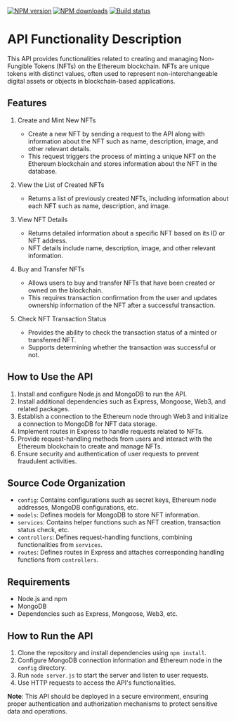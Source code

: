 
[![NPM version][npm-image]][npm-url]
[![NPM downloads][downloads-image]][downloads-url]
[![Build status][build-image]][build-url]
<!-- [![Build coverage][coverage-image]][coverage-url] -->
<!-- [![License][license-image]][license-url] -->

# API Functionality Description

This API provides functionalities related to creating and managing Non-Fungible Tokens (NFTs) on the Ethereum blockchain. NFTs are unique tokens with distinct values, often used to represent non-interchangeable digital assets or objects in blockchain-based applications.

## Features

1. Create and Mint New NFTs
   - Create a new NFT by sending a request to the API along with information about the NFT such as name, description, image, and other relevant details.
   - This request triggers the process of minting a unique NFT on the Ethereum blockchain and stores information about the NFT in the database.

2. View the List of Created NFTs
   - Returns a list of previously created NFTs, including information about each NFT such as name, description, and image.

3. View NFT Details
   - Returns detailed information about a specific NFT based on its ID or NFT address.
   - NFT details include name, description, image, and other relevant information.

4. Buy and Transfer NFTs
   - Allows users to buy and transfer NFTs that have been created or owned on the blockchain.
   - This requires transaction confirmation from the user and updates ownership information of the NFT after a successful transaction.

5. Check NFT Transaction Status
   - Provides the ability to check the transaction status of a minted or transferred NFT.
   - Supports determining whether the transaction was successful or not.

## How to Use the API

1. Install and configure Node.js and MongoDB to run the API.
2. Install additional dependencies such as Express, Mongoose, Web3, and related packages.
3. Establish a connection to the Ethereum node through Web3 and initialize a connection to MongoDB for NFT data storage.
4. Implement routes in Express to handle requests related to NFTs.
5. Provide request-handling methods from users and interact with the Ethereum blockchain to create and manage NFTs.
6. Ensure security and authentication of user requests to prevent fraudulent activities.

## Source Code Organization

- `config`: Contains configurations such as secret keys, Ethereum node addresses, MongoDB configurations, etc.
- `models`: Defines models for MongoDB to store NFT information.
- `services`: Contains helper functions such as NFT creation, transaction status check, etc.
- `controllers`: Defines request-handling functions, combining functionalities from `services`.
- `routes`: Defines routes in Express and attaches corresponding handling functions from `controllers`.

## Requirements

- Node.js and npm
- MongoDB
- Dependencies such as Express, Mongoose, Web3, etc.

## How to Run the API

1. Clone the repository and install dependencies using `npm install`.
2. Configure MongoDB connection information and Ethereum node in the `config` directory.
3. Run `node server.js` to start the server and listen to user requests.
4. Use HTTP requests to access the API's functionalities.

**Note**: This API should be deployed in a secure environment, ensuring proper authentication and authorization mechanisms to protect sensitive data and operations.

[npm-image]: https://img.shields.io/npm/v/path-to-regexp
[npm-url]: https://npmjs.org/package/path-to-regexp
[downloads-image]: https://img.shields.io/npm/dm/path-to-regexp
[downloads-url]: https://npmjs.org/package/path-to-regexp
[build-image]: https://img.shields.io/github/workflow/status/pillarjs/path-to-regexp/CI/master
[build-url]: https://github.com/kaito2001/cross-port/tree/81f160546c4c0041e30e8c902bb0103bdcae3f18/backend
<!-- [coverage-image]: https://img.shields.io/codecov/c/gh/pillarjs/path-to-regexp -->
<!-- [coverage-url]: https://codecov.io/gh/pillarjs/path-to-regexp -->
<!-- [license-image]: http://img.shields.io/npm/l/path-to-regexp.svg?style=flat -->
<!-- [license-url]: LICENSE.md -->
